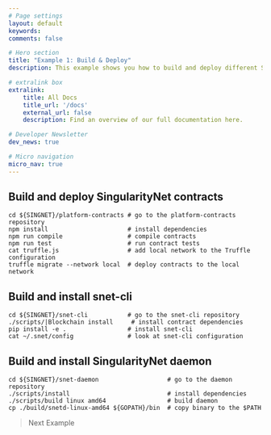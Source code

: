 ```yaml
---
# Page settings
layout: default
keywords:
comments: false

# Hero section
title: "Example 1: Build & Deploy"
description: This example shows you how to build and deploy different SingularityNET components from source.

# extralink box
extralink:
    title: All Docs
    title_url: '/docs'
    external_url: false
    description: Find an overview of our full documentation here.

# Developer Newsletter
dev_news: true

# Micro navigation
micro_nav: true
---
```


## Build and deploy SingularityNet contracts
```
cd ${SINGNET}/platform-contracts # go to the platform-contracts repository
npm install                      # install dependencies
npm run compile                  # compile contracts
npm run test                     # run contract tests
cat truffle.js                   # add local network to the Truffle configuration
truffle migrate --network local  # deploy contracts to the local network
```

## Build and install snet-cli
```
cd ${SINGNET}/snet-cli           # go to the snet-cli repository
./scripts/|Blockchain install     # install contract dependencies
pip install -e .                 # install snet-cli
cat ~/.snet/config               # look at snet-cli configuration
```

## Build and install SingularityNet daemon
```
cd ${SINGNET}/snet-daemon                   # go to the daemon repository
./scripts/install                           # install dependencies
./scripts/build linux amd64                 # build daemon
cp ./build/snetd-linux-amd64 ${GOPATH}/bin  # copy binary to the $PATH
```


> Next Example
